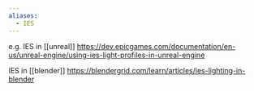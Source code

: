 ```yaml
---
aliases:
  - IES
---
```

e.g. IES in [[unreal]] 
https://dev.epicgames.com/documentation/en-us/unreal-engine/using-ies-light-profiles-in-unreal-engine

IES in [[blender]]
https://blendergrid.com/learn/articles/ies-lighting-in-blender